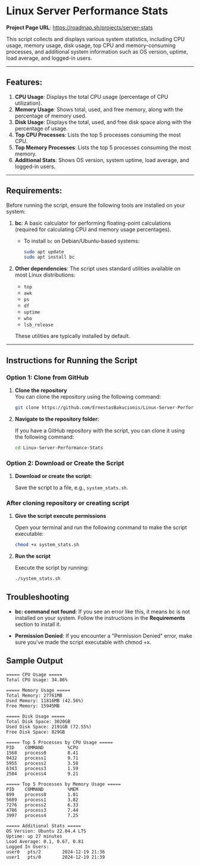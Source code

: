 # Linux Server Performance Stats
**Project Page URL**: https://roadmap.sh/projects/server-stats

This script collects and displays various system statistics, including CPU usage, memory usage, disk usage, top CPU and memory-consuming processes, and additional system information such as OS version, uptime, load average, and logged-in users.

---

## Features:

1. **CPU Usage**: Displays the total CPU usage (percentage of CPU utilization).
2. **Memory Usage**: Shows total, used, and free memory, along with the percentage of memory used.
3. **Disk Usage**: Displays the total, used, and free disk space along with the percentage of usage.
4. **Top CPU Processes**: Lists the top 5 processes consuming the most CPU.
5. **Top Memory Processes**: Lists the top 5 processes consuming the most memory.
6. **Additional Stats**: Shows OS version, system uptime, load average, and logged-in users.

---

## Requirements:

Before running the script, ensure the following tools are installed on your system:

1. **bc**: A basic calculator for performing floating-point calculations (required for calculating CPU and memory usage percentages).
   - To install `bc` on Debian/Ubuntu-based systems:
     ```bash
     sudo apt update
     sudo apt install bc
     ```

2. **Other dependencies**: The script uses standard utilities available on most Linux distributions:
   - `top`
   - `awk`
   - `ps`
   - `df`
   - `uptime`
   - `who`
   - `lsb_release`
   
   These utilities are typically installed by default.

---

## Instructions for Running the Script

### **Option 1: Clone from GitHub**

1. **Clone the repository**  
   You can clone the repository using the following command:
   ```bash
   git clone https://github.com/ErnestasBakucionis/Linux-Server-Performance-Stats.git
   ```

2. **Navigate to the repository folder:**

   If you have a GitHub repository with the script, you can clone it using the following command:
   ```bash
   cd Linux-Server-Performance-Stats
   ```

### **Option 2: Download or Create the Script**

1. **Download or create the script:**

   Save the script to a file, e.g., `system_stats.sh`.

### **After cloning repository or creating script**

1. **Give the script execute permissions**

   Open your terminal and run the following command to make the script executable:
   ```bash
   chmod +x system_stats.sh
   ```

2. **Run the script**

   Execute the script by running:
   ```bash
   ./system_stats.sh
   ```

## **Troubleshooting** ##

*   **bc: command not found**: If you see an error like this, it means bc is not installed on your system. Follow the instructions in the **Requirements** section to install it.
    
*   **Permission Denied**: If you encounter a "Permission Denied" error, make sure you’ve made the script executable with chmod +x.

## **Sample Output** ##
```shell
===== CPU Usage =====
Total CPU Usage: 34.86%

===== Memory Usage =====
Total Memory: 27761MB
Used Memory: 11816MB (42.56%)
Free Memory: 15945MB

===== Disk Usage =====
Total Disk Space: 3020GB
Used Disk Space: 2191GB (72.55%)
Free Disk Space: 829GB

===== Top 5 Processes by CPU Usage =====
PID    COMMAND         %CPU
1568   process0        8.41
9432   process1        9.71
5955   process2        3.58
6343   process3        1.59
2584   process4        9.21

===== Top 5 Processes by Memory Usage =====
PID    COMMAND         %MEM
899    process0        1.01
5689   process1        3.82
7276   process2        6.33
4786   process3        7.44
3997   process4        7.25

===== Additional Stats =====
OS Version: Ubuntu 22.04.4 LTS
Uptime: up 27 minutes
Load Average: 0.1, 0.67, 0.81
Logged In Users:
user0   pts/2        2024-12-19 21:36
user1   pts/0        2024-12-19 21:39
```
